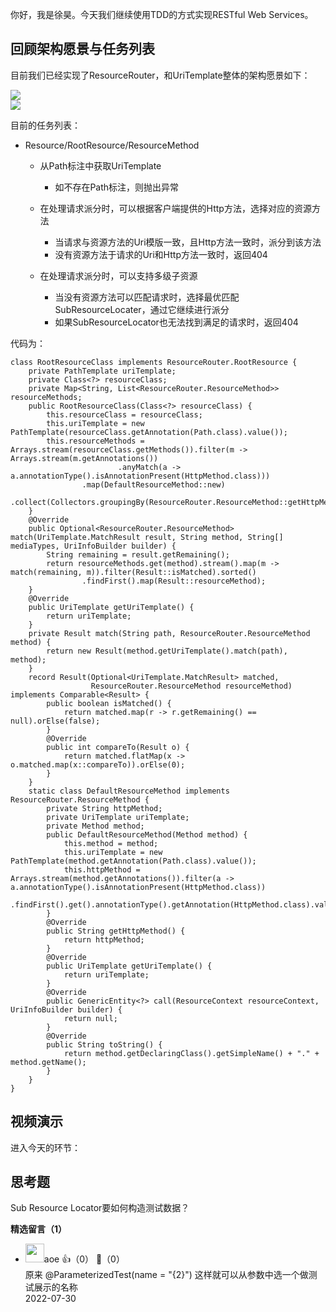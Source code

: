 你好，我是徐昊。今天我们继续使用TDD的方式实现RESTful Web Services。

## 回顾架构愿景与任务列表

目前我们已经实现了ResourceRouter，和UriTemplate整体的架构愿景如下：

![](https://static001.geekbang.org/resource/image/59/24/59ee2d534a4ae87623a736157e848924.jpg?wh=2284x1285)  
![](https://static001.geekbang.org/resource/image/2e/a4/2ef7e84ba450b36d1df67cfce9e61da4.jpg?wh=2284x1285)

目前的任务列表：

- Resource/RootResource/ResourceMethod
  
  - 从Path标注中获取UriTemplate
    
    - 如不存在Path标注，则抛出异常
  - 在处理请求派分时，可以根据客户端提供的Http方法，选择对应的资源方法
    
    - 当请求与资源方法的Uri模版一致，且Http方法一致时，派分到该方法
    - 没有资源方法于请求的Uri和Http方法一致时，返回404
  - 在处理请求派分时，可以支持多级子资源
    
    - 当没有资源方法可以匹配请求时，选择最优匹配SubResourceLocater，通过它继续进行派分
    - 如果SubResourceLocator也无法找到满足的请求时，返回404

代码为：

```
class RootResourceClass implements ResourceRouter.RootResource {
    private PathTemplate uriTemplate;
    private Class<?> resourceClass;
    private Map<String, List<ResourceRouter.ResourceMethod>> resourceMethods;
    public RootResourceClass(Class<?> resourceClass) {
        this.resourceClass = resourceClass;
        this.uriTemplate = new PathTemplate(resourceClass.getAnnotation(Path.class).value());
        this.resourceMethods = Arrays.stream(resourceClass.getMethods()).filter(m -> Arrays.stream(m.getAnnotations())
                        .anyMatch(a -> a.annotationType().isAnnotationPresent(HttpMethod.class)))
                .map(DefaultResourceMethod::new)
                .collect(Collectors.groupingBy(ResourceRouter.ResourceMethod::getHttpMethod));
    }
    @Override
    public Optional<ResourceRouter.ResourceMethod> match(UriTemplate.MatchResult result, String method, String[] mediaTypes, UriInfoBuilder builder) {
        String remaining = result.getRemaining();
        return resourceMethods.get(method).stream().map(m -> match(remaining, m)).filter(Result::isMatched).sorted()
                .findFirst().map(Result::resourceMethod);
    }
    @Override
    public UriTemplate getUriTemplate() {
        return uriTemplate;
    }
    private Result match(String path, ResourceRouter.ResourceMethod method) {
        return new Result(method.getUriTemplate().match(path), method);
    }
    record Result(Optional<UriTemplate.MatchResult> matched,
                  ResourceRouter.ResourceMethod resourceMethod) implements Comparable<Result> {
        public boolean isMatched() {
            return matched.map(r -> r.getRemaining() == null).orElse(false);
        }
        @Override
        public int compareTo(Result o) {
            return matched.flatMap(x -> o.matched.map(x::compareTo)).orElse(0);
        }
    }
    static class DefaultResourceMethod implements ResourceRouter.ResourceMethod {
        private String httpMethod;
        private UriTemplate uriTemplate;
        private Method method;
        public DefaultResourceMethod(Method method) {
            this.method = method;
            this.uriTemplate = new PathTemplate(method.getAnnotation(Path.class).value());
            this.httpMethod = Arrays.stream(method.getAnnotations()).filter(a -> a.annotationType().isAnnotationPresent(HttpMethod.class))
                    .findFirst().get().annotationType().getAnnotation(HttpMethod.class).value();
        }
        @Override
        public String getHttpMethod() {
            return httpMethod;
        }
        @Override
        public UriTemplate getUriTemplate() {
            return uriTemplate;
        }
        @Override
        public GenericEntity<?> call(ResourceContext resourceContext, UriInfoBuilder builder) {
            return null;
        }
        @Override
        public String toString() {
            return method.getDeclaringClass().getSimpleName() + "." + method.getName();
        }
    }
}
```

## 视频演示

进入今天的环节：

## 思考题

Sub Resource Locator要如何构造测试数据？
<div><strong>精选留言（1）</strong></div><ul>
<li><img src="https://static001.geekbang.org/account/avatar/00/11/1d/de/62bfa83f.jpg" width="30px"><span>aoe</span> 👍（0） 💬（0）<div>原来 @ParameterizedTest(name = &quot;{2}&quot;) 这样就可以从参数中选一个做测试展示的名称</div>2022-07-30</li><br/>
</ul>